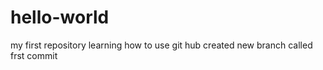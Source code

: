 # hello-world
my first repository
learning how to use git hub
created new branch called frst commit
